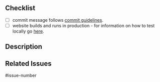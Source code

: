 <!--
Please read the [Code of Conduct](https://github.com/appsody/website/blob/master/CODE_OF_CONDUCT.md) and the [Contributing Guidelines](https://github.com/appsody/website/blob/master/CONTRIBUTING.md) before opening a pull request.
-->

## Checklist
<!-- For completed items, change [ ] to [x]. -->

- [ ] commit message follows [commit guidelines](https://github.com/appsody/website/blob/master/CONTRIBUTING.md#commit-message-guidelines).
- [ ] website builds and runs in production - for information on how to test locally go [here](https://github.com/appsody/website/blob/master/DEVELOPMENT.md).

## Description
<!-- Write a brief description of the changes introduced by this PR -->

## Related Issues
<!--
  Link to the issue that is fixed by this PR (if there is one)
  e.g. Fixes #32, Related to #54, etc.
-->
#issue-number